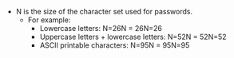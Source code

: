 - N is the size of the character set used for passwords.
    - For example:
        - Lowercase letters: N=26N = 26N=26
        - Uppercase letters + lowercase letters: N=52N = 52N=52
        - ASCII printable characters: N=95N = 95N=95

